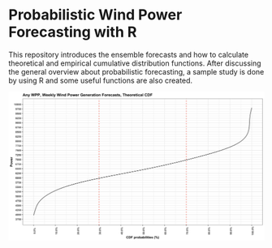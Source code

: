 # Probabilistic Wind Power Forecasting with R

This repository introduces the ensemble forecasts and how to calculate theoretical and empirical cumulative distribution functions. After discussing the general overview about probabilistic forecasting, a sample study is done by using R and some useful functions are also created.

![](figures/theoretical_cdf_sample.png)
